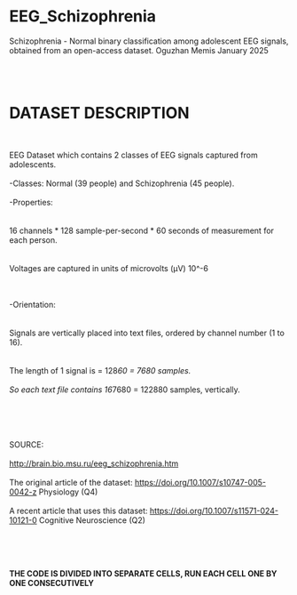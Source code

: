 # EEG_Schizophrenia
 Schizophrenia - Normal binary classification among adolescent EEG signals, obtained from an open-access dataset. Oguzhan Memis  January 2025

<br><br>



# DATASET DESCRIPTION
<br>

EEG Dataset which contains 2 classes of EEG signals captured from adolescents.
<br><br>
-Classes: Normal (39 people) and Schizophrenia (45 people).
<br><br>
-Properties:
<br><br>    
    16 channels * 128 sample-per-second * 60 seconds of measurement for each person.
<br><br>    
    Voltages are captured in units of microvolts (µV) 10^-6
<br><br><br>


-Orientation:
<br><br>    
    Signals are vertically placed into text files, ordered by channel number (1 to 16).
<br><br>    
    The length of 1 signal is = 128*60 = 7680 samples.
<br><br>
    So each text file contains  16*7680 = 122880 samples, vertically.

<br><br><br><br>
SOURCE:
<br><br>
http://brain.bio.msu.ru/eeg_schizophrenia.htm 
<br><br>
The original article of the dataset:  https://doi.org/10.1007/s10747-005-0042-z  Physiology (Q4) 
<br><br>
A recent article that uses this dataset: https://doi.org/10.1007/s11571-024-10121-0  Cognitive Neuroscience (Q2)

<br><br><br>


**THE CODE IS DIVIDED INTO SEPARATE CELLS, RUN EACH CELL ONE BY ONE CONSECUTIVELY**
<br><br>
